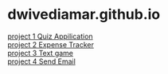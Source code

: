 # dwivediamar.github.io
[project 1 Quiz Appilication](https://dwivediamar.github.io/Quiz_Application/)<br>
[project 2 Expense Tracker](https://dwivediamar.github.io/Expense_Application/)<br>
[project 3 Text game](https://dwivediamar.github.io/Text_Game/)<br>
[project 4 Send Email](https://dwivediamar.github.io/Sender_Email/)

